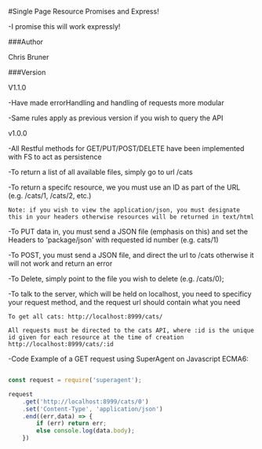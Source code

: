 #Single Page Resource Promises and Express!

-I promise this will work expressly!

###Author

Chris Bruner

###Version

V1.1.0

-Have made errorHandling and handling of requests more modular

-Same rules apply as previous version if you wish to query the API

v1.0.0

-All Restful methods for GET/PUT/POST/DELETE have been implemented with FS to act as persistence

-To return a list of all available files, simply go to url /cats

-To return a specifc resource, we you must use an ID as part of the URL (e.g. /cats/1, /cats/2, etc.)

    Note: if you wish to view the application/json, you must designate this in your headers otherwise resources will be returned in text/html

-To PUT data in, you must send a JSON file (emphasis on this) and set the Headers to 'package/json' with requested id number (e.g. cats/1)

-To POST, you must send a JSON file, and direct the url to /cats otherwise it will not work and return an error

-To Delete, simply point to the file you wish to delete (e.g. /cats/0);

-To talk to the server, which will be held on localhost, you need to specificy your request method, and the request url should contain what you need

    To get all cats: http://localhost:8999/cats/

    All requests must be directed to the cats API, where :id is the unique id given for each resource at the time of creation http://localhost:8999/cats/:id

-Code Example of a GET request using SuperAgent on Javascript ECMA6:

```javascript

const request = require('superagent');

request
    .get('http://localhost:8999/cats/0')
    .set('Content-Type', 'application/json')
    .end((err,data) => {
        if (err) return err;
        else console.log(data.body);
    })

```